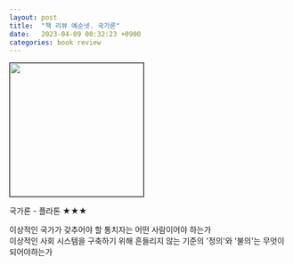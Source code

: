 ```yaml
---
layout: post
title:  "책 리뷰 예순넷. 국가론"
date:   2023-04-09 00:32:23 +0900
categories: book review
---
```

<img width=240px style="border:1px solid black;" src="https://shopping-phinf.pstatic.net/main_3248651/32486516674.20221228072218.jpg?type=w300">
  
국가론 - 플라톤 ★★★  
  
이상적인 국가가 갖추어야 할 통치자는 어떤 사람이어야 하는가  
이상적인 사회 시스템을 구축하기 위해 흔들리지 않는 기준의 '정의'와 '불의'는 무엇이 되어야하는가  
